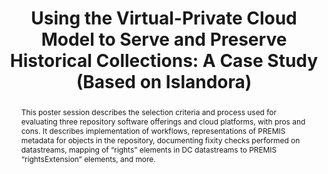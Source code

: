 ---
abstract: This poster session describes the selection criteria and process used for
  evaluating three repository software offerings and cloud platforms, with pros and
  cons. It describes implementation of workflows, representations of PREMIS metadata
  for objects in the repository, documenting fixity checks performed on datastreams,
  mapping of “rights” elements in DC datastreams to PREMIS “rightsExtension” elements,
  and more.
creators:
- Henderson, Jaime
- Truman, Gail
date: null
document_url: https://services.phaidra.univie.ac.at/api/object/o:429609/download
grand_parent: iPRES
institutions: []
keywords:
- storage cloud
- islandora
- digital repository
- soar
- preservation
landing_page_url: https://phaidra.univie.ac.at/o:429609
language: eng
layout: publication
license: CC BY 4.0 International
notes_url: null
parent: iPRES 2015
presentation_url: null
size: 561830
source_name: iPRES
title: 'Using the Virtual-Private Cloud Model to Serve and Preserve Historical Collections:
  A Case Study (Based on Islandora)'
type: poster
year: 2015
---